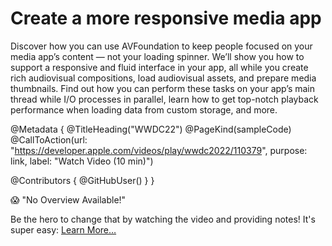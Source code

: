 # Create a more responsive media app

Discover how you can use AVFoundation to keep people focused on your media app’s content — not your loading spinner. We’ll show you how to support a responsive and fluid interface in your app, all while you create rich audiovisual compositions, load audiovisual assets, and prepare media thumbnails. Find out how you can perform these tasks on your app’s main thread while I/O processes in parallel, learn how to get top-notch playback performance when loading data from custom storage, and more. 

@Metadata {
   @TitleHeading("WWDC22")
   @PageKind(sampleCode)
   @CallToAction(url: "https://developer.apple.com/videos/play/wwdc2022/110379", purpose: link, label: "Watch Video (10 min)")

   @Contributors {
      @GitHubUser(<replace this with your GitHub handle>)
   }
}

😱 "No Overview Available!"

Be the hero to change that by watching the video and providing notes! It's super easy:
 [Learn More…](https://wwdcnotes.com/documentation/wwdcnotes/contributing)
